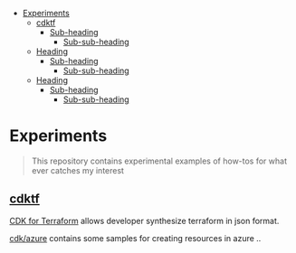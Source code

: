 
- [Experiments](#experiments)
  - [cdktf](#cdktf)
    - [Sub-heading](#sub-heading)
      - [Sub-sub-heading](#sub-sub-heading)
  - [Heading](#heading)
    - [Sub-heading](#sub-heading-1)
      - [Sub-sub-heading](#sub-sub-heading-1)
  - [Heading](#heading-1)
    - [Sub-heading](#sub-heading-2)
      - [Sub-sub-heading](#sub-sub-heading-2)


# Experiments

> This repository contains experimental examples of how-tos for what ever catches my interest

<!-- toc -->

## [cdktf](cdktf)

[CDK for Terraform](https://github.com/hashicorp/terraform-cdk) allows developer synthesize terraform in json format.  

[cdk/azure](cdktf/azure) contains some samples for creating resources in azure .. 
